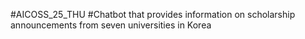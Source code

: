 #AICOSS_25_THU
#Chatbot that provides information on scholarship announcements from seven universities in Korea
